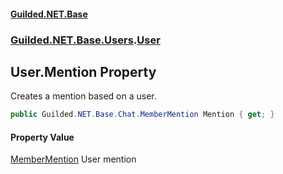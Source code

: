 
#### [Guilded.NET.Base](index 'index')
### [Guilded.NET.Base.Users](index#Guilded_NET_Base_Users 'Guilded.NET.Base.Users').[User](User 'Guilded.NET.Base.Users.User')
## User.Mention Property
Creates a mention based on a user.  
```csharp
public Guilded.NET.Base.Chat.MemberMention Mention { get; }
```

#### Property Value
[MemberMention](MemberMention 'Guilded.NET.Base.Chat.MemberMention')
User mention
